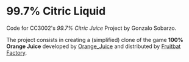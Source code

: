 <!-- 1.0.3-b1 -->
# 99.7% Citric Liquid

Code for CC3002's *99.7% Citric Juice* Project by Gonzalo Sobarzo.


The project consists in creating a (simplified) clone of the game **100% Orange Juice**
developed by [Orange_Juice](http://daidai.moo.jp) and distributed by 
[Fruitbat Factory](https://fruitbatfactory.com).
